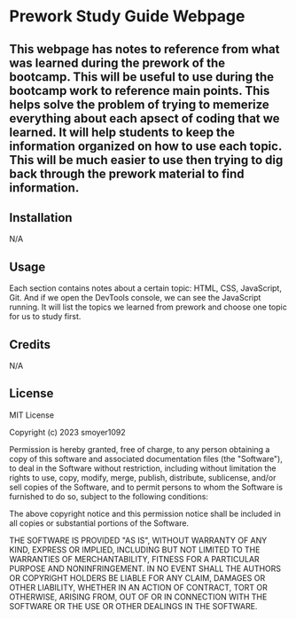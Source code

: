 # Prework Study Guide Webpage

## This webpage has notes to reference from what was learned during the prework of the bootcamp. This will be useful to use during the bootcamp work to reference main points. This helps solve the problem of trying to memerize everything about each apsect of coding that we learned. It will help students to keep the information organized on how to use each topic. This will be much easier to use then trying to dig back through the prework material to find information.

## Installation

N/A

## Usage

Each section contains notes about a certain topic: HTML, CSS, JavaScript, Git. And if we open the DevTools console, we can see the JavaScript running. It will list the topics we learned from prework and choose one topic for us to study first.

## Credits
N/A

## License
MIT License

Copyright (c) 2023 smoyer1092

Permission is hereby granted, free of charge, to any person obtaining a copy
of this software and associated documentation files (the "Software"), to deal
in the Software without restriction, including without limitation the rights
to use, copy, modify, merge, publish, distribute, sublicense, and/or sell
copies of the Software, and to permit persons to whom the Software is
furnished to do so, subject to the following conditions:

The above copyright notice and this permission notice shall be included in all
copies or substantial portions of the Software.

THE SOFTWARE IS PROVIDED "AS IS", WITHOUT WARRANTY OF ANY KIND, EXPRESS OR
IMPLIED, INCLUDING BUT NOT LIMITED TO THE WARRANTIES OF MERCHANTABILITY,
FITNESS FOR A PARTICULAR PURPOSE AND NONINFRINGEMENT. IN NO EVENT SHALL THE
AUTHORS OR COPYRIGHT HOLDERS BE LIABLE FOR ANY CLAIM, DAMAGES OR OTHER
LIABILITY, WHETHER IN AN ACTION OF CONTRACT, TORT OR OTHERWISE, ARISING FROM,
OUT OF OR IN CONNECTION WITH THE SOFTWARE OR THE USE OR OTHER DEALINGS IN THE
SOFTWARE.
